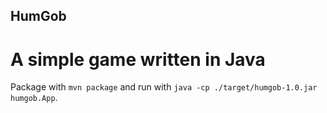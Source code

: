 ## HumGob
# A simple game written in Java
Package with `mvn package` and run with `java -cp ./target/humgob-1.0.jar humgob.App`.